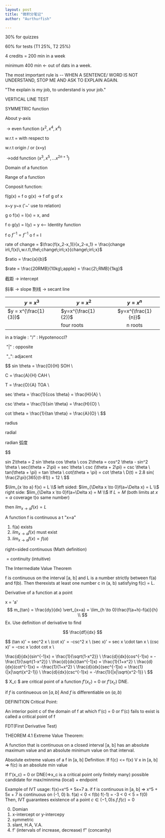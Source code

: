 ```yaml
---
layout: post
title: "微积分笔记"
author: "Aurthurfish"

---
```


 

30% for quizzes

60% for tests (T1 25%, T2 25%)

4 credits = 200 min in a week

minimum 400 min  <- out of dats in a week.

The most important rule is -- WHEN A SENTENCE/ WORD IS NOT UNDERSTAND, STOP ME AND ASK TO EXPLAIN AGAIN.

"The explain is my job, to understand is your job."

VERTICAL LINE TEST

SYMMETRIC function

About y-axis

​		-> even function $(x^2, x^4, x^4)$

w.r.t = with respect to

w.r.t origin / or (x=y)

​	->odd function $(x^3, x^5,  ... x^{2n+1} )$

Domain of a function

Range of a function

Conposit function:

f(g(x) =   f o g(x)  -> f of g of x 

x~y y~x ('~' use to relation) 

g o f(x) = I(x) = x, and 

f o g(y) = I(y) = y  <-- Identity function

f o $f^{-1} = f^{-1}$ o f = I



rate of change = $\frac{f(x_2-x_1)}{x_2-x_1} = \frac{change in\,f(x)\,w.r.t\,the\;change\;in\;x}{change\;in\;x}$

$ratio = \frac{a}{b}$

$rate = \frac{20RMB}{10kg\;apple} = \frac{2\;RMB}{1kg}$

截距 -> intercept

斜率 -> slope
割线 -> secant line

| $y=x^3$              | $y = x^2$          |       $y=x^n$      |
| ------------------- | ----------------- | :---------------: |
|$y = x^{\frac{1}{3}}$ | $y=x^{\frac{1}{2}}$ | $y=x^{\frac{1}{n}}$ |
|                     | four roots        |      n roots      |

in a triagle : "/" : Hypotenoccl?

​					"|" : opposite

​					"_": adjacent

$$
sin \theta = \frac{O}{H}	SOH \\

C			= \frac{A}{H}	 CAH \\

T			= \frac{O}{A}	TOA \\

sec \theta = \frac{1}{cos \theta} = \frac{H}{A} \\

csc \theta = \frac{1}{sin \theta} = \frac{H}{O} \\

cot \theta =  \frac{1}{tan \theta}  = \frac{A}{O} \\
$$

radius

radial

radian 弧度

$$

sin 2\theta = 2 sin \theta cos \theta \\
cos 2\theta = cos^2 \theta - sin^2 \theta \\
sec(\theta + 2\pi) = sec \theta \\
csc (\theta + 2\pi) = csc \theta \\
tan(\theta + \pi) = tan \theta \\
cot(\theta + \pi) = cot \theta \\
D(t) = 2.8 sin( \frac{2\pi}{365}(t-81)) + 12 \\
$$

$\lim_{x \to a} f(x) = L \\$
left sided: $lim_{\Delta x \to 0}f(a+\Delta x) = L \\$
right side: $lim_{\Delta x \to 0}f(a+\Delta x) = M \\$
If $L = M$ (both limits at $x=a$ coverage t)o same number)

then $lim_{x \to a} f(x) = L$

A function f is continuous a t "x=a"

1. f(a) exists
2. $lim_{x \to a}f(x)$ must exist
3. $lim_{x \to a}f(x)=f(a)$ 

right=sided continuous (Math definition)

​					 = continuity (intuitive)



The Intermediate Value Theorem

f is continuous on the interval [a, b] and L is a number strictly between f(a) and f(b). Then therexists at least one number c in (a, b) satisfying f(c) = L.

Derivative of a function at a point

x = 'a'
$$
m_{tan} = \frac{dy}{dx} \vert_{x=a} = \lim_{h \to 0}\frac{f(a+h)-f(a)}{h} \\
$$
Ex. Use definition of derivative to find 

$$
\frac{df}{dx}
$$

$$
(tan x)' = sec^2 x \\
(cot x)' = -csc^2 x \\
(sec x)' = sec x \cdot tan x \\
(csc x)' = -csc x \cdot cot x \\

\frac{d}{dx}(sin^{-1}x) = \frac{1}{\sqrt{1-x^2}} \\
\frac{d}{dx}(cos^{-1}x) = -\frac{1}{\sqrt{1-x^2}} \\
\frac{d}{dx}(tan^{-1}x) = \frac{1}{1+x^2} \\
\frac{d}{dx}(cot^{-1}x) = -\frac{1}{1+x^2} \\
\frac{d}{dx}(sec^{-1}x) = \frac{1}{|x|\sqrt{x^2-1}} \\
\frac{d}{dx}(csc^{-1}x) = -\frac{1}{|x|\sqrt{x^2-1}} \\
$$

$ X_c $ are critical point of a function $f'(x_c)$ = 0 or $f'(x_c)$ DNE.

if $f$ is continueous on $[a, b]$ And $f$ is differentiable on $(a, b)$

DEFINITION Critical Point:

An interior point c of the domain of f at which f'(c) = 0 or f'(c) fails to exist is called a critical point of f

FDT(First Derivative Test)

THEOREM 4.1 Extreme Value Theorem:

A function that is continuous on a closed interval [a, b] has an absolute maximum value and an absolute minimum value on that interval.

Absolute extreme values of a f in [a, b]
Definition: If f{c} <= f(x) V x in [a, b]
=> f(c) is an absolute min value

If f'(x_c) = 0 or DNE(=>x_c is a critical point only finitely many)
possible candidate for max/minnima (local)
$+$
endpoint

Example of IVT usage:
f(x)=x^5 + 5x+7
a. if f is continuous in [a, b]
=> x^5 + 5x + 7 is continuous on (-1, 0)
b. f(a) < 0 < f(b)
f(-1) = -3 < 0 < 5 = f(0)
Then, IVT guarantees existence of a point
$c \in (-1, 0) s.f. f(c) = 0$

0. Domian
1. x-intercept or y-intercepy
2. symmetric
3. slant, H.A, V.A. 
4. f' (intervals of increase, decrease)
   f" (concanity)